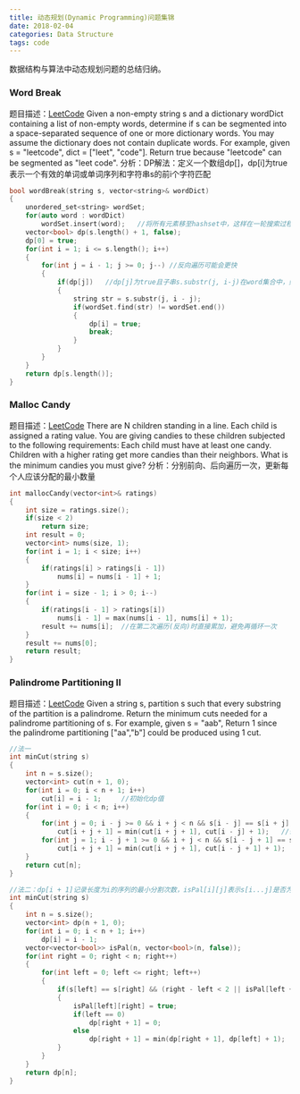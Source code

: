 ```yaml
---
title: 动态规划(Dynamic Programming)问题集锦
date: 2018-02-04
categories: Data Structure
tags: code
---
```

数据结构与算法中动态规划问题的总结归纳。
<!--more-->

### Word Break
题目描述：[LeetCode](https://leetcode.com/problems/word-break/description/)
Given a non-empty string s and a dictionary wordDict containing a list of non-empty words, 
determine if s can be segmented into a space-separated sequence of one or more dictionary 
words. You may assume the dictionary does not contain duplicate words.
For example, given s = "leetcode", dict = ["leet", "code"].
Return true because "leetcode" can be segmented as "leet code".
分析：DP解法：定义一个数组dp[]，dp[i]为true表示一个有效的单词或单词序列和字符串s的前i个字符匹配
```cpp
bool wordBreak(string s, vector<string>& wordDict) 
{
    unordered_set<string> wordSet;
    for(auto word : wordDict)
        wordSet.insert(word);   //将所有元素移至hashset中，这样在一轮搜索过程中时间复杂度为O(1)
    vector<bool> dp(s.length() + 1, false);
    dp[0] = true;
    for(int i = 1; i <= s.length(); i++)
    {
        for(int j = i - 1; j >= 0; j--) //反向遍历可能会更快
        {
            if(dp[j])   //dp[j]为true且子串s.substr(j, i-j)在word集合中，则dp[i]为true
            {
                string str = s.substr(j, i - j);
                if(wordSet.find(str) != wordSet.end())
                {
                    dp[i] = true;
                    break;
                }
            }
        }
    }
    return dp[s.length()];
}
```

### Malloc Candy
题目描述：[LeetCode](https://leetcode.com/problems/candy/description/)
There are N children standing in a line. Each child is assigned a rating value.
You are giving candies to these children subjected to the following requirements:
Each child must have at least one candy.
Children with a higher rating get more candies than their neighbors.
What is the minimum candies you must give?
分析：分别前向、后向遍历一次，更新每个人应该分配的最小数量
```cpp
int mallocCandy(vector<int>& ratings) 
{
    int size = ratings.size();
    if(size < 2)
        return size;
    int result = 0;
    vector<int> nums(size, 1);
    for(int i = 1; i < size; i++)
    {
        if(ratings[i] > ratings[i - 1])
            nums[i] = nums[i - 1] + 1;
    }
    for(int i = size - 1; i > 0; i--)
    {
        if(ratings[i - 1] > ratings[i])
            nums[i - 1] = max(nums[i - 1], nums[i] + 1);
        result += nums[i];  //在第二次遍历(反向)时直接累加，避免再循环一次
    }
    result += nums[0];
    return result;
}
```

### Palindrome Partitioning II
题目描述：[LeetCode](https://leetcode.com/problems/palindrome-partitioning-ii/description/)
Given a string s, partition s such that every substring of the partition is a palindrome.
Return the minimum cuts needed for a palindrome partitioning of s.
For example, given s = "aab",
Return 1 since the palindrome partitioning ["aa","b"] could be produced using 1 cut.
```cpp
//法一
int minCut(string s) 
{
    int n = s.size();
    vector<int> cut(n + 1, 0);
    for(int i = 0; i < n + 1; i++)
        cut[i] = i - 1;     //初始化dp值
    for(int i = 0; i < n; i++)
    {
        for(int j = 0; i - j >= 0 && i + j < n && s[i - j] == s[i + j]; j++)
            cut[i + j + 1] = min(cut[i + j + 1], cut[i - j] + 1);   //奇数长度的回文序列
        for(int j = 1; i - j + 1 >= 0 && i + j < n && s[i - j + 1] == s[i + j]; j++)
            cut[i + j + 1] = min(cut[i + j + 1], cut[i - j + 1] + 1);   //偶数长度的回文序列
    }
    return cut[n];
}

//法二：dp[i + 1]记录长度为i的序列的最小分割次数，isPal[i][j]表示s[i...j]是否为回文序列
int minCut(string s) 
{
    int n = s.size();
    vector<int> dp(n + 1, 0);
    for(int i = 0; i < n + 1; i++)
        dp[i] = i - 1;
    vector<vector<bool>> isPal(n, vector<bool>(n, false));
    for(int right = 0; right < n; right++)
    {
        for(int left = 0; left <= right; left++)
        {
            if(s[left] == s[right] && (right - left < 2 || isPal[left + 1][right - 1]))
            {
                isPal[left][right] = true;
                if(left == 0)
                    dp[right + 1] = 0;
                else
                    dp[right + 1] = min(dp[right + 1], dp[left] + 1);
            }
        }
    }
    return dp[n];
}
```